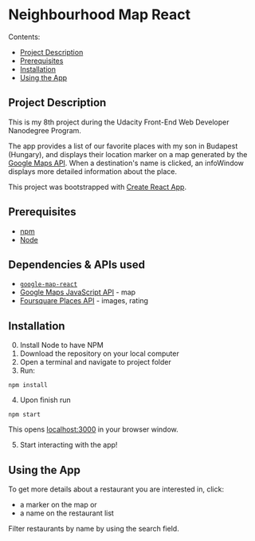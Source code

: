# Neighbourhood Map React

Contents:
- [Project Description](#project-description)
- [Prerequisites](#prerequisites)
- [Installation](#installation)
- [Using the App](#using-the-app)

## Project Description

This is my 8th project during the Udacity Front-End Web Developer Nanodegree Program.

The app provides a list of our favorite places with my son in Budapest (Hungary), and displays their location marker on a map generated by the [Google Maps API](https://developers.google.com/maps/documentation/). When a destination's name is clicked, an infoWindow displays more detailed information about the place.

This project was bootstrapped with [Create React App](https://github.com/facebookincubator/create-react-app).

## Prerequisites

* [npm](https://www.npmjs.com/)
* [Node](https://nodejs.org/en/)

## Dependencies & APIs used

* [`google-map-react`](https://www.npmjs.com/package/google-map-react)
* [Google Maps JavaScript API](https://developers.google.com/maps/documentation/javascript/tutorial) - map
* [Foursquare Places API](https://developer.foursquare.com/places-api) - images, rating

## Installation

0. Install Node to have NPM
1. Download the repository on your local computer
2. Open a terminal and navigate to project folder
3. Run:
```
npm install
```
4. Upon finish run
```
npm start
```
This opens [localhost:3000](http://localhost:3000/) in your browser window.

5. Start interacting with the app!

## Using the App

To get more details about a restaurant you are interested in, click:
- a marker on the map or
- a name on the restaurant list

Filter restaurants by name by using the search field.
